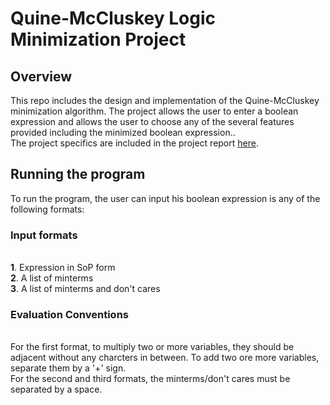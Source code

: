 # Quine-McCluskey Logic Minimization Project

## Overview 
This repo includes the design and implementation of the Quine-McCluskey minimization algorithm. The project allows the user to enter a boolean expression and allows the user to choose any of the several features provided including the minimized boolean expression.. <br> The project specifics are included in the project report [here](https://github.com/MohamedRagabAbbas/Digital-Design-Project-Final-Version-1/blob/main/Digital%20Design%20Project%201.pdf).

## Running the program
To run the program, the user can input his boolean expression is any of the following formats:
### Input formats 
<br> **1**. Expression in SoP form <br> **2**. A list of minterms <br> **3**. A list of minterms and don't cares <br> 
### Evaluation Conventions
<br> For the first format, to multiply two or more variables, they should be adjacent without any charcters in between. To add two ore more variables, separate them by a '+' sign. <br> For the second and third formats, the minterms/don't cares must be separated by a space.

